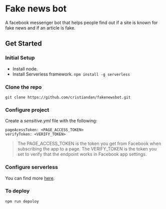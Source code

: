 # Fake news bot
A facebook messenger bot that helps people find out if a site is known for fake news and if an article is fake.

## Get Started

### Initial Setup
- Install node.
- Install Serverless framework. `npm install -g serverless`

### Clone the repo 
`git clone https://github.com/cristiandan/fakenewsbot.git`

### Configure project
Create a *sensitive.yml* file with the following:
```
pageAcessToken: <PAGE_ACCESS_TOKEN>
verifyToken: <VERIFY_TOKEN> 
```
> The PAGE_ACCESS_TOKEN is the token you get from Facebook when subscribing the app to a page.
> The VERIFY_TOKEN is the token you set to verify that the endpoint works in Facebook app settings.

### Configure serverless
You can find more [here](https://serverless.com/framework/docs/providers/aws/guide/credentials/).

### To deploy
`npm run depoloy`